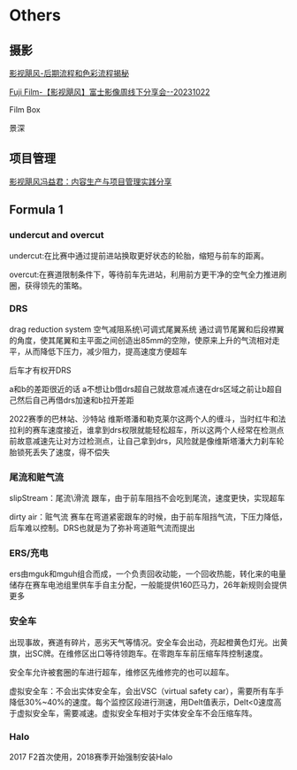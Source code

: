 # Others

## 摄影

[影视飓风-后期流程和色彩流程揭秘](https://www.bilibili.com/video/BV1TM411X7s2)

[Fuji Film-【影视飓风】富士影像周线下分享会--20231022](https://www.bilibili.com/video/BV1XN4y1C7A2)

Film Box

景深



## 项目管理

[影视飓风冯益君：内容生产与项目管理实践分享](https://www.bilibili.com/video/BV1Cp421Q7t6)


## Formula 1

### undercut and overcut
undercut:在比赛中通过提前进站换取更好状态的轮胎，缩短与前车的距离。

overcut:在赛道限制条件下，等待前车先进站，利用前方更干净的空气全力推进刷圈，获得领先的策略。

### DRS

drag reduction system 空气减阻系统\可调式尾翼系统
通过调节尾翼和后段襟翼的角度，使其尾翼和主平面之间创造出85mm的空隙，使原来上升的气流相对走平，从而降低下压力，减少阻力，提高速度方便超车

后车才有权开DRS

a和b的差距很近的话  a不想让b借drs超自己就故意减点速在drs区域之前让b超自己然后自己再借drs加速和b拉开差距

2022赛季的巴林站、沙特站 维斯塔潘和勒克莱尔这两个人的缠斗，当时红牛和法拉利的赛车速度接近，谁拿到drs权限就能轻松超车，所以这两个人经常在检测点前故意减速先让对方过检测点，让自己拿到drs，风险就是像维斯塔潘大力刹车轮胎锁死丢失了速度，得不偿失

### 尾流和赃气流

slipStream：尾流\滑流
跟车，由于前车阻挡不会吃到尾流，速度更快，实现超车

dirty air：赃气流
赛车在弯道紧密跟车的时候，由于前车阻挡气流，下压力降低，后车难以控制。DRS也就是为了弥补弯道赃气流而提出

### ERS/充电

ers由mguk和mguh组合而成，一个负责回收动能，一个回收热能，转化来的电量储存在赛车电池组里供车手自主分配，一般能提供160匹马力，26年新规则会提供更多


### 安全车

出现事故，赛道有碎片，恶劣天气等情况。安全车会出动，亮起橙黄色灯光。出黄旗，出SC牌。在维修区出口等待领跑车。在零跑车车前压缩车阵控制速度。

安全车允许被套圈的车进行超车，维修区先维修完的也可以超车。

虚拟安全车：不会出实体安全车，会出VSC（virtual safety car），需要所有车手降低30%~40%的速度。每个监控区段进行测速，用Delt值表示，Delt<0速度高于虚拟安全车，需要减速。虚拟安全车相对于实体安全车不会压缩车阵。

### Halo

2017 F2首次使用，2018赛季开始强制安装Halo 